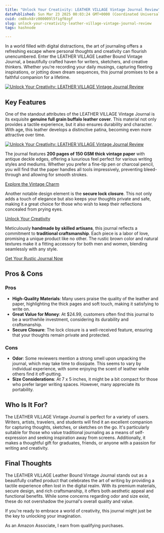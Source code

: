 ```yaml
---
title: "Unlock Your Creativity: LEATHER VILLAGE Vintage Journal Review"
datePublished: Sun Mar 23 2025 00:03:24 GMT+0000 (Coordinated Universal Time)
cuid: cm8kvk8rz000009l5figf0zgf
slug: unlock-your-creativity-leather-village-vintage-journal-review
tags: hashnode

---
```


<p>In a world filled with digital distractions, the art of journaling offers a refreshing escape where personal thoughts and creativity can flourish unencumbered. Enter the LEATHER VILLAGE Leather Bound Vintage Journal, a beautifully crafted haven for writers, sketchers, and creative thinkers. Whether you’re recording your daily musings, capturing fleeting inspirations, or jotting down dream sequences, this journal promises to be a faithful companion for a lifetime.</p>
<a href='https://www.amazon.com/dp/B0BZRLVGZF?tag=myreviews0fcb-20' target='_blank' rel='nofollow'>
<img src='https://m.media-amazon.com/images/I/71ArFjDxsDL._AC_SL1500_.jpg' alt='Unlock Your Creativity: LEATHER VILLAGE Vintage Journal Review' style='display: block; margin: auto; max-width: 100%; height: auto;'>
</a>
<h2>Key Features</h2>
<p>One of the standout attributes of the LEATHER VILLAGE Vintage Journal is its exquisite <strong>genuine full grain buffalo leather cover</strong>. This material not only provides a tactile experience, but it also ensures durability and character. With age, this leather develops a distinctive patina, becoming even more attractive over time.</p>
<a href='https://www.amazon.com/dp/B0BZRLVGZF?tag=myreviews0fcb-20' target='_blank' rel='nofollow'>
<img src='https://m.media-amazon.com/images/I/81p6sYl3r1L._AC_SL1500_.jpg' alt='Unlock Your Creativity: LEATHER VILLAGE Vintage Journal Review' style='display: block; margin: auto; max-width: 100%; height: auto;'>
</a>
<p>The journal features <strong>200 pages of 150 GSM thick vintage paper</strong> with antique deckle edges, offering a luxurious feel perfect for various writing styles and mediums. Whether you prefer a fine-tip pen or charcoal pencil, you will find that the paper handles all tools impressively, preventing bleed-through and allowing for smooth strokes.</p>
<p><a href='https://www.amazon.com/dp/B0BZRLVGZF?tag=myreviews0fcb-20' target='_blank' rel='nofollow'>Explore the Vintage Charm</a></p>
<p>Another notable design element is the <strong>secure lock closure</strong>. This not only adds a touch of elegance but also keeps your thoughts private and safe, making it a great choice for those who wish to keep their reflections concealed from prying eyes.</p>
<p><a href='https://www.amazon.com/dp/B0BZRLVGZF?tag=myreviews0fcb-20' target='_blank' rel='nofollow'>Unlock Your Creativity</a></p>
<p>Meticulously <strong>handmade by skilled artisans</strong>, this journal reflects a commitment to <strong>traditional craftsmanship</strong>. Each piece is a labor of love, promising a unique product like no other. The rustic brown color and natural textures make it a fitting accessory for both men and women, blending seamlessly with any style.</p>
<p><a href='https://www.amazon.com/dp/B0BZRLVGZF?tag=myreviews0fcb-20' target='_blank' rel='nofollow'>Get Your Rustic Journal Now</a></p>
<h2>Pros &amp; Cons</h2>
<h3>Pros</h3>
<ul>
<li><strong>High-Quality Materials</strong>: Many users praise the quality of the leather and paper, highlighting the thick pages and soft touch, making it satisfying to write on.</li>
<li><strong>Great Value for Money</strong>: At $24.99, customers often find this journal to be a worthwhile investment, considering its durability and craftsmanship.</li>
<li><strong>Secure Closure</strong>: The lock closure is a well-received feature, ensuring that your thoughts remain private and protected.</li>
</ul>
<h3>Cons</h3>
<ul>
<li><strong>Odor</strong>: Some reviewers mention a strong smell upon unpacking the journal, which may take time to dissipate. This seems to vary by individual experience, with some enjoying the scent of leather while others find it off-putting.</li>
<li><strong>Size Considerations</strong>: At 7 x 5 inches, it might be a bit compact for those who prefer larger writing spaces. However, many appreciate its portability.</li>
</ul>
<h2>Who Is It For?</h2>
<p>The LEATHER VILLAGE Vintage Journal is perfect for a variety of users. Writers, artists, travelers, and students will find it an excellent companion for capturing thoughts, sketches, or sketches on the go. It's particularly suitable for those who value traditional journaling as a means of self-expression and seeking inspiration away from screens. Additionally, it makes a thoughtful gift for graduates, friends, or anyone with a passion for writing and creativity.</p>
<h2>Final Thoughts</h2>
<p>The LEATHER VILLAGE Leather Bound Vintage Journal stands out as a beautifully crafted product that celebrates the art of writing by providing a tactile experience often lost in the digital realm. With its premium materials, secure design, and rich craftsmanship, it offers both aesthetic appeal and functional benefits. While some concerns regarding odor and size exist, these do not overshadow the journal's overall quality and value.</p>
<p>If you're ready to embrace a world of creativity, this journal might just be the key to unlocking your imagination.</p>
<p>As an Amazon Associate, I earn from qualifying purchases.</p>